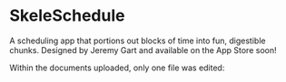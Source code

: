 # SkeleSchedule
A scheduling app that portions out blocks of time into fun, digestible chunks. Designed by Jeremy Gart and available on the App Store soon!

Within the documents uploaded, only one file was edited: 
